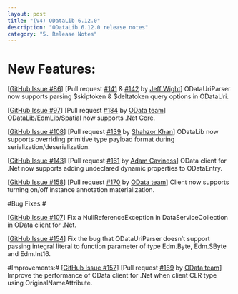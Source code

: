 ```yaml
---
layout: post
title: "(V4) ODataLib 6.12.0"
description: "ODataLib 6.12.0 release notes"
category: "5. Release Notes"
---
```


# New Features: #

[[GitHub Issue #86](https://github.com/OData/odata.net/issues/86)] [Pull request [#141](https://github.com/OData/odata.net/pull/141) & [#142](https://github.com/OData/odata.net/pull/142) by [Jeff Wight](https://github.com/JefWight)] ODataUriParser now supports parsing $skiptoken & $deltatoken query options in ODataUri.

[[GitHub Issue #97](https://github.com/OData/odata.net/issues/97)] [Pull request [#184](https://github.com/OData/odata.net/pull/184) by [OData team](https://github.com/OData/odata.net)] ODataLib/EdmLib/Spatial now supports .Net Core. 

[[GitHub Issue #108](https://github.com/OData/odata.net/issues/108)] [Pull request [#139](https://github.com/OData/odata.net/pull/139) by [Shahzor Khan](https://github.com/shahzorkhan123)] ODataLib now supports overriding primitive type payload format during serialization/deserialization.

[[GitHub Issue #143](https://github.com/OData/odata.net/issues/143)] [Pull request [#161](https://github.com/OData/odata.net/pull/161) by [Adam Caviness](https://github.com/AdamCaviness)] OData client for .Net now supports adding undeclared dynamic properties to ODataEntry.

[[GitHub Issue #158](https://github.com/OData/odata.net/issues/158)] [Pull request [#170](https://github.com/OData/odata.net/pull/170) by [OData team](https://github.com/OData/odata.net)] Client now supports turning on/off instance annotation materialization.

#Bug Fixes:#

[[GitHub Issue #107](https://github.com/OData/odata.net/issues/107)] Fix a NullReferenceException in DataServiceCollection in OData client for .Net.
     
[[GitHub Issue #154](https://github.com/OData/odata.net/issues/154)] Fix the bug that ODataUriParser doesn’t support passing integral literal to function parameter of type Edm.Byte, Edm.SByte and Edm.Int16.

#Improvements:#
[[GitHub Issue #157](https://github.com/OData/odata.net/issues/157)] [Pull request [#169](https://github.com/OData/odata.net/pull/169) by [OData team](https://github.com/OData/odata.net)] Improve the performance of OData client for .Net when client CLR type using OriginalNameAttribute.

